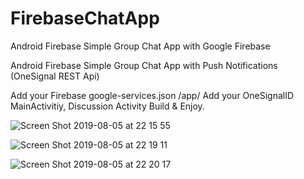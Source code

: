 # FirebaseChatApp
Android Firebase Simple Group Chat App with Google Firebase


Android Firebase Simple Group Chat App with Push Notifications (OneSignal REST Api)

Add your Firebase google-services.json /app/ Add your OneSignalID MainActivitiy, Discussion Activity 
Build & Enjoy.

![Screen Shot 2019-08-05 at 22 15 55](https://user-images.githubusercontent.com/28527280/62490679-9c037c00-b7d2-11e9-8427-592407a90023.png)

![Screen Shot 2019-08-05 at 22 19 11](https://user-images.githubusercontent.com/28527280/62490680-9c037c00-b7d2-11e9-9d96-655d777df38a.png)

![Screen Shot 2019-08-05 at 22 20 17](https://user-images.githubusercontent.com/28527280/62490681-9c037c00-b7d2-11e9-9798-fee6b5a0dbc4.png)

